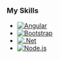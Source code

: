 ### My Skills

* [![Angular][Angular.io]][Angular-url]
* [![Bootstrap][Bootstrap.com]][Bootstrap-url]
* [![.Net][DotNet.com]][DotNet-url]
* [![Node.js][Nodejs.com]][Nodejs-url]


<!-- MARKDOWN LINKS & IMAGES -->
<!-- https://www.markdownguide.org/basic-syntax/#reference-style-links -->
[contributors-shield]: https://img.shields.io/github/contributors/othneildrew/Best-README-Template.svg?style=for-the-badge
[contributors-url]: https://github.com/othneildrew/Best-README-Template/graphs/contributors
[forks-shield]: https://img.shields.io/github/forks/othneildrew/Best-README-Template.svg?style=for-the-badge
[forks-url]: https://github.com/othneildrew/Best-README-Template/network/members
[stars-shield]: https://img.shields.io/github/stars/othneildrew/Best-README-Template.svg?style=for-the-badge
[stars-url]: https://github.com/othneildrew/Best-README-Template/stargazers
[linkedin-url]: https://linkedin.com/in/othneildrew
[Angular.io]: https://img.shields.io/badge/Angular-DD0031?style=for-the-badge&logo=angular&logoColor=white
[Angular-url]: https://angular.io/
[Bootstrap.com]: https://img.shields.io/badge/Bootstrap-563D7C?style=for-the-badge&logo=bootstrap&logoColor=white
[Bootstrap-url]: https://getbootstrap.com
[DotNet.com]: https://img.shields.io/badge/.Net-512bd4?style=for-the-badge&logo=.net&logoColor=white
[DotNet-url]: https://dotnet.microsoft.com/en-us/
[Nodejs.com]: https://img.shields.io/badge/Node.js-417e38?style=for-the-badge&logo=node.js&logoColor=white
[Nodejs-url]: https://nodejs.org/en

